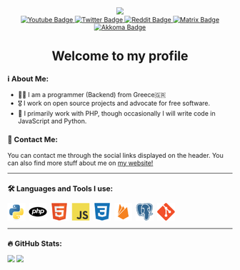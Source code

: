 <div id="header" align="center">
  <img src="https://avatars.githubusercontent.com/u/98060621" width="160"/>
  <div id="badges">
    <a href="https://youtube.com/@avitld">
      <img src="https://img.shields.io/badge/YouTube-red?style=for-the-badge&logo=youtube&logoColor=white" alt="Youtube Badge"/>
    </a>
    <a href="https://twitter.com/anontld">
      <img src="https://img.shields.io/badge/Twitter-blue?style=for-the-badge&logo=twitter&logoColor=white" alt="Twitter Badge"/>
    </a>
    <a href="https://reddit.com/user/avitld">
      <img src="https://img.shields.io/badge/Reddit-orange?style=for-the-badge&logo=reddit&logoColor=white" alt="Reddit Badge"/>
    </a>
    <a href="https://matrix.to/#/#schizos:schizo.gr">
      <img src="https://img.shields.io/badge/Matrix-black?style=for-the-badge&logo=matrix&logoColor=white" alt="Matrix Badge"/>
    </a>
    <a href="https://pm.schizo.gr/users/avitld2">
      <img src="https://img.shields.io/badge/Akkoma-purple?style=for-the-badge&logo=pleroma&logoColor=white" alt="Akkoma Badge"/>
    </a>
  </div>
  <h1>Welcome to my profile</h1>
</div>
<main>
  <h3>ℹ️ About Me:</h3>
  <p>
    <ul>
      <li>🧑‍💻 I am a programmer (Backend) from Greece🇬🇷</li>
      <li>🎖️ I work on open source projects and advocate for free software.</li>
      <li>🐘 I primarily work with PHP, though occasionally I will write code in JavaScript and Python.</li>
    </ul>
  </p>
  <h3>📨 Contact Me:</h3>
  <p>
    You can contact me through the social links displayed on the header.
    You can also find more stuff about me on <a href="https://schizo.gr">my website!</a>
  </p>
  <hr>
  <h3>🛠️ Languages and Tools I use:</h3>
  <div>
    <img src="https://github.com/devicons/devicon/blob/master/icons/python/python-original.svg" title="Python3" alt="Python" width="40" height="40"/>&nbsp;
    <img src="https://github.com/devicons/devicon/blob/master/icons/php/php-plain.svg" title="PHP" alt="PHP" width="40" height="40"/>&nbsp;
    <img src="https://github.com/devicons/devicon/blob/master/icons/html5/html5-original.svg" title="HTML5" alt="HTML" width="40" height="40"/>&nbsp;
    <img src="https://github.com/devicons/devicon/blob/master/icons/javascript/javascript-original.svg" title="JavaScript" alt="JavaScript" width="40" height="40"/>&nbsp;
    <img src="https://github.com/devicons/devicon/blob/master/icons/css3/css3-plain.svg"  title="CSS3" alt="CSS" width="40" height="40"/>&nbsp;
    <img src="https://github.com/devicons/devicon/blob/master/icons/firebase/firebase-plain.svg" title="Firebase" alt="Firebase" width="40" height="40"/>&nbsp;
    <img src="https://github.com/devicons/devicon/blob/master/icons/postgresql/postgresql-plain.svg" title="PostgreSQL"  alt="PostgreSQL" width="40" height="40"/>&nbsp;
    <img src="https://github.com/devicons/devicon/blob/master/icons/git/git-original.svg" title="Git" alt="Git" width="40" height="40"/>
  </div>
  <hr>
  <h3>🔥 GitHub Stats:</h3>
  <img src="https://github-readme-streak-stats.herokuapp.com?user=avitld&theme=dark&background=000000&date_format=n%2Fj%5B%2FY%5D" />
  <img src="https://github-readme-stats.vercel.app/api/top-langs/?username=avitld&layout=compact&theme=vision-friendly-dark" />
</main>
